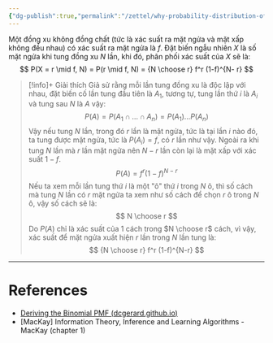 ```yaml
---
{"dg-publish":true,"permalink":"/zettel/why-probability-distribution-of-coin-is-binomial/"}
---
```



Một đồng xu không đồng chất (tức là xác suất ra mặt ngửa và mặt xấp không đều nhau) có xác suất ra mặt ngửa là $f$. Đặt biến ngẫu nhiên $X$ là số mặt ngửa khi tung đồng xu $N$ lần, khi đó, phân phối xác suất của $X$ sẽ là:
$$
P(X = r \mid f, N) = P(r \mid f, N) = {N \choose r} f^r (1-f)^{N- r} 
$$
>[!info]+ Giải thích
>Giả sử rằng mỗi lần tung đồng xu là độc lập với nhau, đặt biến cố lần tung đầu tiên là $A_1$, tương tự, tung lần thứ $i$ là $A_i$ và tung sau $N$ là $A$ vậy:
>$$
>P(A) = P(A_{1} \cap \dots \cap A_{n}) = P(A_{1})\dots P(A_{n})
>$$
>Vậy nếu tung $N$ lần, trong đó $r$ lần là mặt ngửa, tức là tại lần $i$ nào đó, ta tung được mặt ngửa, tức là $P(A_i) = f$, có $r$ lần như vậy. Ngoài ra khi tung $N$ lần mà $r$ lần mặt ngửa nên $N-r$ lần còn lại là mặt xấp với xác suất $1-f$. 
>$$
>P(A) = f^r (1-f)^{N-r}
>$$
>Nếu ta xem mỗi lần tung thứ $i$ là một "ô" thứ $i$ trong $N$ ô, thì số cách mà tung $N$ lần có $r$ mặt ngửa ta xem như số cách để chọn $r$ ô trong $N$ ô, vậy số cách sẽ là:
>$$
>N \choose r
>$$
>Do $P(A)$ chỉ là xác suất của 1 cách trong $N \choose r$ cách, vì vậy, xác suất để mặt ngửa xuất hiện $r$ lần trong $N$ lần tung là:
>$$
>{N \choose r} f^r (1-f)^{N-r}
>$$

---
# References

- [Deriving the Binomial PMF (dcgerard.github.io)](https://dcgerard.github.io/stat234/14_binomial_distribution.pdf)
- [MacKay] Information Theory, Inference and Learning Algorithms - MacKay (chapter 1)